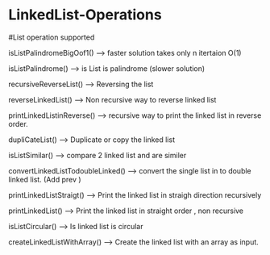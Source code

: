 # LinkedList-Operations

#List operation supported 

isListPalindromeBigOof1()       --> faster solution takes only n itertaion O(1)

isListPalindrome()                 --> is List is palindrome (slower solution)

recursiveReverseList()             --> Reversing the list

reverseLinkedList()                --> Non recursive way to reverse linked list

printLinkedListinReverse()         --> recursive way to print the linked list in reverse order.

dupliCateList()                    --> Duplicate or copy the linked list 

isListSimilar()                    --> compare 2 linked list and are similer 

convertLinkedListTodoubleLinked()  --> convert the single list in to double linked list. (Add prev )

printLinkedListStraigt()           --> Print the linked list in straigh direction recursively 

printLinkedList()                  --> Print the linked list in straight order , non recursive 

isListCircular()                   --> Is linked list is circular 

createLinkedListWithArray()        --> Create the linked list with an array as input.
